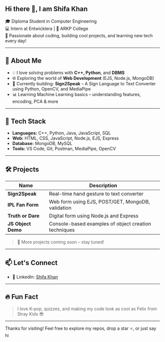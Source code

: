 ## Hi there 👋, I am Shifa Khan

🎓 Diploma Student in Computer Engineering  
💻 Intern at Entwicklera | 📍 ARKP College  
🔧 Passionate about coding, building cool projects, and learning new tech every day!

---

## 🌟 About Me

- 💡 I love solving problems with **C++, Python**, and **DBMS**
- 🌐 Exploring the world of **Web Development** (EJS, Node.js, MongoDB)
- 🤖 Currently building: **Sign2Speak** – A Sign Language to Text Converter using Python, OpenCV, and MediaPipe
- 📊 Learning Machine Learning basics – understanding features, encoding, PCA & more

---

## 🔧 Tech Stack

- **Languages:** C++, Python, Java, JavaScript, SQL  
- **Web:** HTML, CSS, JavaScript, Node.js, EJS, Express  
- **Database:** MongoDB, MySQL  
- **Tools:** VS Code, Git, Postman, MediaPipe, OpenCV

---

## 🛠️ Projects

| Name                  | Description                                           |
|-----------------------|-------------------------------------------------------|
| **Sign2Speak**        | Real-time hand gesture to text converter              |
| **IPL Fan Form**      | Web form using EJS, POST/GET, MongoDB, validation     |
| **Truth or Dare**     | Digital form using Node.js and Express                |
| **JS Object Demo**    | Console-based examples of object creation techniques  |

> 🔗 More projects coming soon – stay tuned!

---

## 📫 Let's Connect

- 💼 LinkedIn: [Shifa Khan](https://www.linkedin.com/in/shifa-khan-0ab83731a)

---

## 🔥 Fun Fact

> I love K-pop, quizzes, and making my code look as cool as Felix from Stray Kids 😎

---

Thanks for visiting! Feel free to explore my repos, drop a star ⭐, or just say hi

